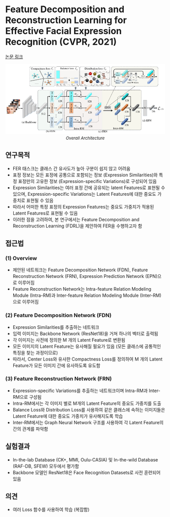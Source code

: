 # Feature Decomposition and Reconstruction Learning for Effective Facial Expression Recognition (CVPR, 2021)

[논문 링크](https://openaccess.thecvf.com/content/CVPR2021/html/Ruan_Feature_Decomposition_and_Reconstruction_Learning_for_Effective_Facial_Expression_Recognition_CVPR_2021_paper.html)

<p align="center">
    <img width="600" alt='fig1' src="./img/13_10_01.png?raw=true"></br>
    <em><font size=2>Overall Architecture</font></em>
</p>

## 연구목적
- FER 태스크는 클래스 간 유사도가 높아 구분이 쉽지 않고 어려움 
- 표정 정보는 모든 표정에 공통으로 포함되는 정보 (Expression Similarities)와 특정 표정만의 고유한 정보 (Expression-specific Variations)로 구성되어 있음 
- Expression Similarities는 여러 표정 간에 공유되는 latent Features로 표현될 수 있으며, Expression-specific Variations는 Latent Features에 대한 중요도 가중치로 표현될 수 있음 
- 따라서 어떠한 특정 표정의 Expression Features는 중요도 가중치가 적용된 Latent Features로 표현될 수 있음 
- 이러한 점을 고려하여, 본 연구에서는 Feature Decomposition and Reconstruction Learning (FDRL)을 제안하여 FER을 수행하고자 함 

## 접근법
### (1) Overview 
- 제안된 네트워크는 Feature Decomposition Network (FDN), Feature Reconstruction Network (FRN), Expression Prediction Network (EPN)으로 이루어짐 
- Feature Reconstruction Network는 Intra-feature Relation Modeling Module (Intra-RM)과 Inter-feature Relation Modeling Module (Inter-RM)으로 이루어짐 
### (2) Feature Decomposition Network (FDN) 
- Expression Similarities를 추출하는 네트워크 
- 입력 이미지는 Backbone Network (ResNet18)을 거쳐 하나의 벡터로 출력됨 
- 각 이미지는 사전에 정의한 M 개의 Latent Feature로 변환됨 
- 모든 이미지의 Latent Feature는 유사해질 필요가 있음 (모든 클래스에 공통적인 특징을 찾는 과정이므로) 
- 따라서, Center Loss와 유사한 Compactness Loss를 정의하여 M 개의 Latent Feature가 모든 이미지 간에 유사하도록 유도함 
### (3) Feature Reconstruction Network (FRN) 
- Expression-specific Variations를 추출하는 네트워크이며 Intra-RM과 Inter-RM으로 구성됨 
- Intra-RM에서는 각 이미지 별로 M개의 Latent Feature의 중요도 가중치를 도출 
- Balance Loss와 Distribution Loss를 사용하여 같은 클래스에 속하는 이미지들은 Latent Feature에 대한 중요도 가중치가 유사해지도록 학습 
- Inter-RM에서는 Graph Neural Network 구조를 사용하여 각 Latent Feature의 간의 관계를 파악함 

## 실험결과
- In-the-lab Database (CK+, MMI, Oulu-CASIA) 및 In-the-wild Database (RAF-DB, SFEW) 모두에서 평가함 
- Backbone 모델인 ResNet18은 Face Recognition Datasets로 사전 훈련되어 있음 

## 의견
- 여러 Loss 함수를 사용하여 학습 (복잡함) 